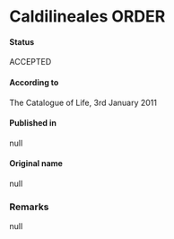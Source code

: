 Caldilineales ORDER
=======

#### Status
ACCEPTED

#### According to
The Catalogue of Life, 3rd January 2011

#### Published in
null

#### Original name
null

### Remarks
null